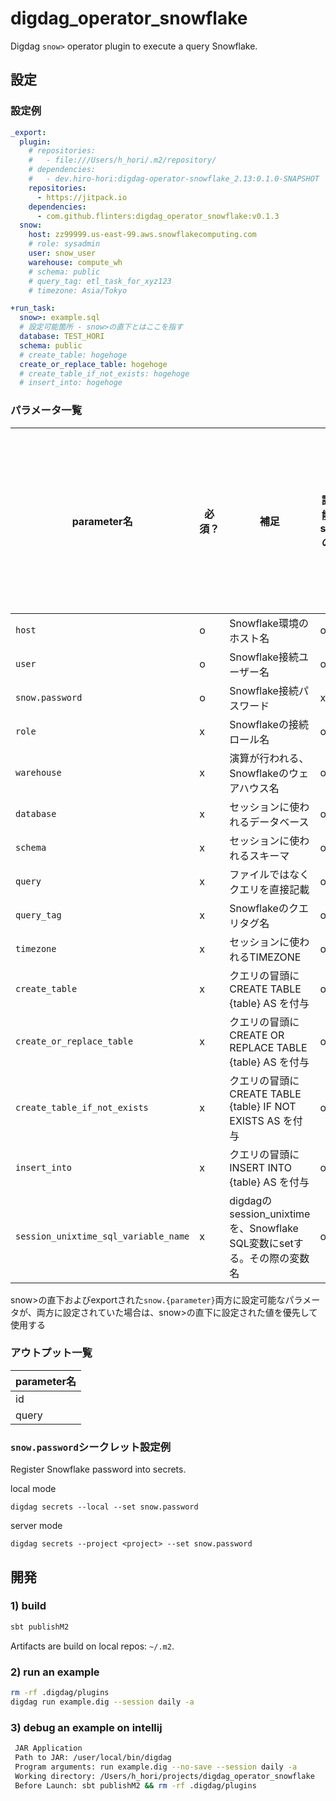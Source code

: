 # digdag_operator_snowflake

Digdag `snow>` operator plugin to execute a query Snowflake.

## 設定

### 設定例

```yaml
_export:
  plugin:
    # repositories:
    #   - file:///Users/h_hori/.m2/repository/
    # dependencies:
    #   - dev.hiro-hori:digdag-operator-snowflake_2.13:0.1.0-SNAPSHOT
    repositories:
      - https://jitpack.io
    dependencies:
      - com.github.flinters:digdag_operator_snowflake:v0.1.3
  snow:
    host: zz99999.us-east-99.aws.snowflakecomputing.com
    # role: sysadmin
    user: snow_user
    warehouse: compute_wh
    # schema: public
    # query_tag: etl_task_for_xyz123
    # timezone: Asia/Tokyo

+run_task:
  snow>: example.sql
  # 設定可能箇所 - snow>の直下とはここを指す
  database: TEST_HORI
  schema: public
  # create_table: hogehoge
  create_or_replace_table: hogehoge
  # create_table_if_not_exists: hogehoge
  # insert_into: hogehoge
```

### パラメータ一覧
parameter名|必須？|補足|設定可能箇所<br>snow>の直下|設定可能箇所<br>exportされた`snow.{parameter}`|設定可能箇所<br>シークレット
---|---|---|---|---|---
`host`|o|Snowflake環境のホスト名|o|o|x
`user`|o|Snowflake接続ユーザー名|o|o|x
`snow.password`|o|Snowflake接続パスワード|x|x|o
`role`|x|Snowflakeの接続ロール名|o|o|x
`warehouse`|x|演算が行われる、Snowflakeのウェアハウス名|o|o|x
`database`|x|セッションに使われるデータベース|o|o|x
`schema`|x|セッションに使われるスキーマ|o|o|x
`query`|x|ファイルではなくクエリを直接記載|o|x|x
`query_tag`|x|Snowflakeのクエリタグ名|o|o|x
`timezone`|x|セッションに使われるTIMEZONE|o|o|x
`create_table`|x|クエリの冒頭にCREATE TABLE {table} AS を付与|o|x|x
`create_or_replace_table`|x|クエリの冒頭にCREATE OR REPLACE TABLE {table} AS を付与|o|x|x
`create_table_if_not_exists`|x|クエリの冒頭にCREATE TABLE {table} IF NOT EXISTS AS を付与|o|x|x
`insert_into`|x|クエリの冒頭にINSERT INTO {table} AS を付与|o|x|x
`session_unixtime_sql_variable_name`|x|digdagのsession_unixtimeを、Snowflake SQL変数にsetする。その際の変数名|o|o|x

snow>の直下およびexportされた`snow.{parameter}`両方に設定可能なパラメータが、両方に設定されていた場合は、snow>の直下に設定された値を優先して使用する

### アウトプット一覧
parameter名|
---|
id|
query|

### `snow.password`シークレット設定例

Register Snowflake password into secrets.

local mode
```
digdag secrets --local --set snow.password
```

server mode
```
digdag secrets --project <project> --set snow.password
```

## 開発

### 1) build

```sh
sbt publishM2
```

Artifacts are build on local repos: `~/.m2`.

### 2) run an example

```sh
rm -rf .digdag/plugins 
digdag run example.dig --session daily -a
```

### 3) debug an example on intellij

```bash
 JAR Application
 Path to JAR: /user/local/bin/digdag
 Program arguments: run example.dig --no-save --session daily -a
 Working directory: /Users/h_hori/projects/digdag_operator_snowflake
 Before Launch: sbt publishM2 && rm -rf .digdag/plugins
```
